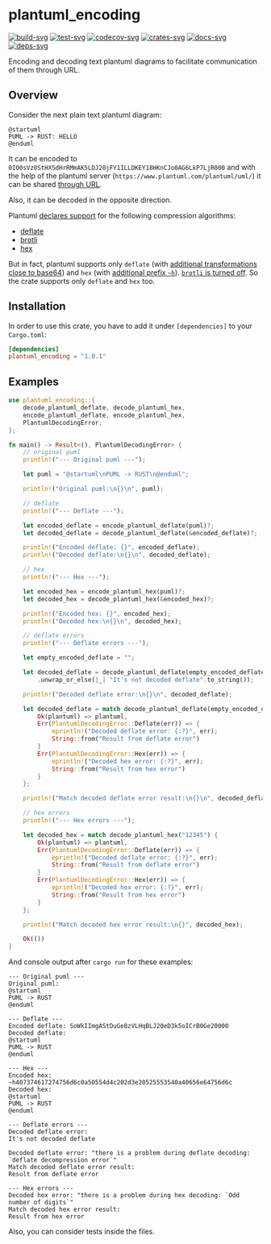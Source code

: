 # plantuml_encoding

[![build-svg]][build-url]
[![test-svg]][test-url]
[![codecov-svg]][codecov-url]
[![crates-svg]][crates-url]
[![docs-svg]][docs-url]
[![deps-svg]][deps-url]

[build-svg]: https://github.com/maksugr/plantuml_encoding/workflows/build/badge.svg
[build-url]: https://github.com/maksugr/plantuml_encoding/actions/workflows/build.yml
[test-svg]: https://github.com/maksugr/plantuml_encoding/workflows/test/badge.svg
[test-url]: https://github.com/maksugr/plantuml_encoding/actions/workflows/test.yml
[codecov-svg]: https://img.shields.io/codecov/c/github/maksugr/plantuml_encoding
[codecov-url]: https://codecov.io/gh/maksugr/plantuml_encoding
[crates-svg]: https://img.shields.io/crates/v/plantuml_encoding.svg
[crates-url]: https://crates.io/crates/plantuml_encoding
[docs-svg]: https://docs.rs/plantuml_encoding/badge.svg
[docs-url]: https://docs.rs/plantuml_encoding
[deps-svg]: https://deps.rs/repo/github/maksugr/plantuml_encoding/status.svg
[deps-url]: https://deps.rs/repo/github/maksugr/plantuml_encoding

Encoding and decoding text plantuml diagrams to facilitate communication of them through URL.

## Overview

Consider the next plain text plantuml diagram:

```plantuml
@startuml
PUML -> RUST: HELLO
@enduml
```

It can be encoded to `0IO0sVz0StHXSdHrRMmAK5LDJ20jFY1ILLDKEY18HKnCJo0AG6LkP7LjR000` and with the help of the plantuml server (`https://www.plantuml.com/plantuml/uml/`) it can be shared [through URL](https://www.plantuml.com/plantuml/uml/0IO0sVz0StHXSdHrRMmAK5LDJ20jFY1ILLDKEY18HKnCJo0AG6LkP7LjR000).

Also, it can be decoded in the opposite direction.

Plantuml [declares support](https://plantuml.com/text-encoding) for the following compression algorithms:

* [deflate](https://en.wikipedia.org/wiki/Deflate)
* [brotli](https://en.wikipedia.org/wiki/Brotli)
* [hex](https://en.wikipedia.org/wiki/Hexadecimal)

But in fact, plantuml supports only `deflate` (with [additional transformations close to base64](https://plantuml.com/text-encoding)) and `hex` (with [additional prefix `~h`](https://plantuml.com/text-encoding)). [`brotli` is turned off](https://forum.plantuml.net/15341/encoding-does-brotli-not-work-anymore-programatically-curl?show=15349). So the crate supports only `deflate` and `hex` too.

## Installation

In order to use this crate, you have to add it under `[dependencies]` to your `Cargo.toml`:

```toml
[dependencies]
plantuml_encoding = "1.0.1"
```

## Examples

```rust
use plantuml_encoding::{
    decode_plantuml_deflate, decode_plantuml_hex,
    encode_plantuml_deflate, encode_plantuml_hex,
    PlantumlDecodingError,
};

fn main() -> Result<(), PlantumlDecodingError> {
    // original puml
    println!("--- Original puml ---");

    let puml = "@startuml\nPUML -> RUST\n@enduml";

    println!("Original puml:\n{}\n", puml);

    // deflate
    println!("--- Deflate ---");

    let encoded_deflate = encode_plantuml_deflate(puml)?;
    let decoded_deflate = decode_plantuml_deflate(&encoded_deflate)?;

    println!("Encoded deflate: {}", encoded_deflate);
    println!("Decoded deflate:\n{}\n", decoded_deflate);

    // hex
    println!("--- Hex ---");

    let encoded_hex = encode_plantuml_hex(puml)?;
    let decoded_hex = decode_plantuml_hex(&encoded_hex)?;

    println!("Encoded hex: {}", encoded_hex);
    println!("Decoded hex:\n{}\n", decoded_hex);

    // deflate errors
    println!("--- Deflate errors ---");

    let empty_encoded_deflate = "";

    let decoded_deflate = decode_plantuml_deflate(empty_encoded_deflate)
        .unwrap_or_else(|_| "It's not decoded deflate".to_string());

    println!("Decoded deflate error:\n{}\n", decoded_deflate);

    let decoded_deflate = match decode_plantuml_deflate(empty_encoded_deflate) {
        Ok(plantuml) => plantuml,
        Err(PlantumlDecodingError::Deflate(err)) => {
            eprintln!("Decoded deflate error: {:?}", err);
            String::from("Result from deflate error")
        }
        Err(PlantumlDecodingError::Hex(err)) => {
            eprintln!("Decoded hex error: {:?}", err);
            String::from("Result from hex error")
        }
    };

    println!("Match decoded deflate error result:\n{}\n", decoded_deflate);

    // hex errors
    println!("--- Hex errors ---");

    let decoded_hex = match decode_plantuml_hex("12345") {
        Ok(plantuml) => plantuml,
        Err(PlantumlDecodingError::Deflate(err)) => {
            eprintln!("Decoded deflate error: {:?}", err);
            String::from("Result from deflate error")
        }
        Err(PlantumlDecodingError::Hex(err)) => {
            eprintln!("Decoded hex error: {:?}", err);
            String::from("Result from hex error")
        }
    };

    println!("Match decoded hex error result:\n{}", decoded_hex);

    Ok(())
}
```

And console output after `cargo run` for these examples:

```console
--- Original puml ---
Original puml:
@startuml
PUML -> RUST
@enduml

--- Deflate ---
Encoded deflate: SoWkIImgAStDuGe8zVLHqBLJ20eD3k5oICrB0Ge20000
Decoded deflate:
@startuml
PUML -> RUST
@enduml

--- Hex ---
Encoded hex: ~h407374617274756d6c0a50554d4c202d3e20525553540a40656e64756d6c
Decoded hex:
@startuml
PUML -> RUST
@enduml

--- Deflate errors ---
Decoded deflate error:
It's not decoded deflate

Decoded deflate error: "there is a problem during deflate decoding: `deflate decompression error`"
Match decoded deflate error result:
Result from deflate error

--- Hex errors ---
Decoded hex error: "there is a problem during hex decoding: `Odd number of digits`"
Match decoded hex error result:
Result from hex error
```

Also, you can consider tests inside the files.
